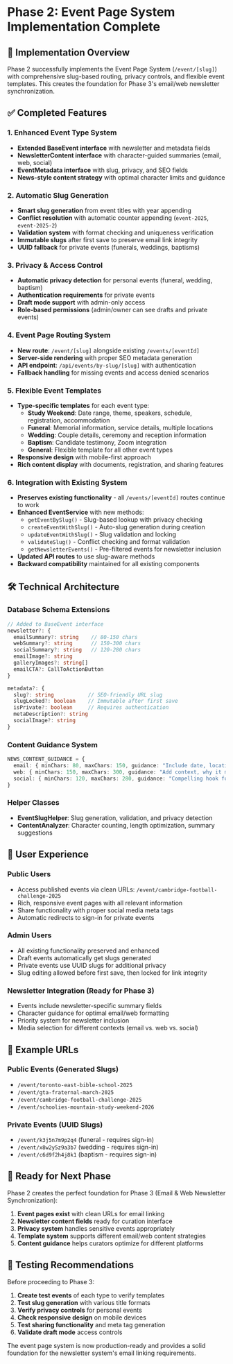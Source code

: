 # Phase 2: Event Page System Implementation Complete

## 🎯 **Implementation Overview**

Phase 2 successfully implements the Event Page System (`/event/[slug]`) with comprehensive slug-based routing, privacy controls, and flexible event templates. This creates the foundation for Phase 3's email/web newsletter synchronization.

## ✅ **Completed Features**

### **1. Enhanced Event Type System**
- **Extended BaseEvent interface** with newsletter and metadata fields
- **NewsletterContent interface** with character-guided summaries (email, web, social)
- **EventMetadata interface** with slug, privacy, and SEO fields
- **News-style content strategy** with optimal character limits and guidance

### **2. Automatic Slug Generation**
- **Smart slug generation** from event titles with year appending
- **Conflict resolution** with automatic counter appending (`event-2025`, `event-2025-2`)
- **Validation system** with format checking and uniqueness verification
- **Immutable slugs** after first save to preserve email link integrity
- **UUID fallback** for private events (funerals, weddings, baptisms)

### **3. Privacy & Access Control**
- **Automatic privacy detection** for personal events (funeral, wedding, baptism)
- **Authentication requirements** for private events
- **Draft mode support** with admin-only access
- **Role-based permissions** (admin/owner can see drafts and private events)

### **4. Event Page Routing System**
- **New route**: `/event/[slug]` alongside existing `/events/[eventId]`
- **Server-side rendering** with proper SEO metadata generation
- **API endpoint**: `/api/events/by-slug/[slug]` with authentication
- **Fallback handling** for missing events and access denied scenarios

### **5. Flexible Event Templates**
- **Type-specific templates** for each event type:
  - **Study Weekend**: Date range, theme, speakers, schedule, registration, accommodation
  - **Funeral**: Memorial information, service details, multiple locations
  - **Wedding**: Couple details, ceremony and reception information
  - **Baptism**: Candidate testimony, Zoom integration
  - **General**: Flexible template for all other event types
- **Responsive design** with mobile-first approach
- **Rich content display** with documents, registration, and sharing features

### **6. Integration with Existing System**
- **Preserves existing functionality** - all `/events/[eventId]` routes continue to work
- **Enhanced EventService** with new methods:
  - `getEventBySlug()` - Slug-based lookup with privacy checking
  - `createEventWithSlug()` - Auto-slug generation during creation
  - `updateEventWithSlug()` - Slug validation and locking
  - `validateSlug()` - Conflict checking and format validation
  - `getNewsletterEvents()` - Pre-filtered events for newsletter inclusion
- **Updated API routes** to use slug-aware methods
- **Backward compatibility** maintained for all existing components

## 🛠 **Technical Architecture**

### **Database Schema Extensions**
```typescript
// Added to BaseEvent interface
newsletter?: {
  emailSummary?: string    // 80-150 chars
  webSummary?: string      // 150-300 chars  
  socialSummary?: string   // 120-280 chars
  emailImage?: string
  galleryImages?: string[]
  emailCTA?: CallToActionButton
}

metadata?: {
  slug?: string           // SEO-friendly URL slug
  slugLocked?: boolean    // Immutable after first save
  isPrivate?: boolean     // Requires authentication
  metaDescription?: string
  socialImage?: string
}
```

### **Content Guidance System**
```typescript
NEWS_CONTENT_GUIDANCE = {
  email: { minChars: 80, maxChars: 150, guidance: "Include date, location, key action" },
  web: { minChars: 150, maxChars: 300, guidance: "Add context, why it matters" },
  social: { minChars: 120, maxChars: 280, guidance: "Compelling hook for sharing" }
}
```

### **Helper Classes**
- **EventSlugHelper**: Slug generation, validation, and privacy detection
- **ContentAnalyzer**: Character counting, length optimization, summary suggestions

## 📱 **User Experience**

### **Public Users**
- Access published events via clean URLs: `/event/cambridge-football-challenge-2025`
- Rich, responsive event pages with all relevant information
- Share functionality with proper social media meta tags
- Automatic redirects to sign-in for private events

### **Admin Users**
- All existing functionality preserved and enhanced
- Draft events automatically get slugs generated
- Private events use UUID slugs for additional privacy
- Slug editing allowed before first save, then locked for link integrity

### **Newsletter Integration (Ready for Phase 3)**
- Events include newsletter-specific summary fields
- Character guidance for optimal email/web formatting
- Priority system for newsletter inclusion
- Media selection for different contexts (email vs. web vs. social)

## 🔗 **Example URLs**

### **Public Events (Generated Slugs)**
- `/event/toronto-east-bible-school-2025`
- `/event/gta-fraternal-march-2025`
- `/event/cambridge-football-challenge-2025`
- `/event/schoolies-mountain-study-weekend-2026`

### **Private Events (UUID Slugs)**
- `/event/k3j5n7m9p2q4` (funeral - requires sign-in)
- `/event/x8w2y5z9a3b7` (wedding - requires sign-in)
- `/event/c6d9f2h4j8k1` (baptism - requires sign-in)

## 🚀 **Ready for Next Phase**

Phase 2 creates the perfect foundation for Phase 3 (Email & Web Newsletter Synchronization):

1. **Event pages exist** with clean URLs for email linking
2. **Newsletter content fields** ready for curation interface
3. **Privacy system** handles sensitive events appropriately  
4. **Template system** supports different email/web content strategies
5. **Content guidance** helps curators optimize for different platforms

## 🧪 **Testing Recommendations**

Before proceeding to Phase 3:

1. **Create test events** of each type to verify templates
2. **Test slug generation** with various title formats
3. **Verify privacy controls** for personal events
4. **Check responsive design** on mobile devices
5. **Test sharing functionality** and meta tag generation
6. **Validate draft mode** access controls

The event page system is now production-ready and provides a solid foundation for the newsletter system's email linking requirements.